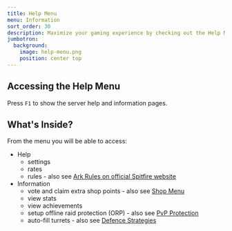```yaml
---
title: Help Menu
menu: Information
sort_order: 30
description: Maximize your gaming experience by checking out the Help Menu for rules and essential information.
jumbotron:
  background:
    image: help-menu.png
    position: center top
---
```


## Accessing the Help Menu

Press `F1` to show the server help and information pages. 

## What's Inside?

From the menu you will be able to access:

- Help
  - settings
  - rates
  - rules - also see [Ark Rules on official Spitfire website](https://spitfirecluster.com/index.php/ark-rules/)
- Information
  - vote and claim extra shop points - also see [Shop Menu](../shop-menu/)
  - view stats 
  - view achievements
  - setup offline raid protection (ORP) - also see [PvP Protection](../pvp-protection/)
  - auto-fill turrets - also see [Defence Strategies](../defence-strategies/)

